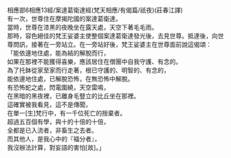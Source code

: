相應部6相應13經/案達葛衛達經(梵天相應/有偈篇/祇夜)(莊春江譯)  
有一次，世尊住在摩揭陀國的案達葛衛達。  
當時，世尊在漆黑的夜晚坐在露天處，天空下著毛毛雨。  
那時，容色絕佳的梵王娑婆主使整個案達葛衛達發光後，去見世尊。抵達後，向世尊問訊，接著在一旁站立。在一旁站好後，梵王娑婆主在世尊面前說這偈頌：  
「能依邊地住處，能為結的解脫而行，  
如果在那裡不能獲得喜樂，應該居住在僧團中自我守護、有念的。  
為了托鉢從家至家而行走著，根已守護的、明智的、有念的，  
能依邊地住處，已解脫恐怖，在無恐怖中解脫。  
有恐怖蛇之處，閃電圍繞，天空雷鳴，  
在黑暗的黑夜裡，已離身毛豎立的比丘坐在那裡。  
這確實被我看見，這不是傳聞，  
在單一[生]梵行中，有一千位死亡的捨棄者。  
超過五百個有學，與十的十倍的十倍，  
全都是已入流者，非畜生之去者。  
而其他人，是我心中的『福分者』，  
我沒辦法計算，對妄語的害怕[故]。」  
  
  
